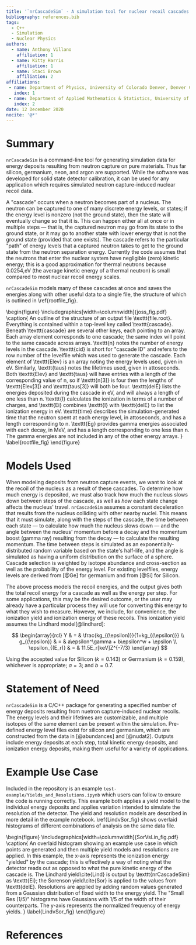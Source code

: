 ```yaml
---
title: '`nrCascadeSim` - A simulation tool for nuclear recoil cascades resulting from neutron capture'
bibliography: references.bib
tags:
  - C++
  - Simulation
  - Nuclear Physics
authors:
  - name: Anthony Villano
    affiliation: 1
  - name: Kitty Harris
    affiliation: 1
  - name: Staci Brown
    affiliation: 2
affiliations:
 - name: Department of Physics, University of Colorado Denver, Denver CO 80217, USA
   index: 1
 - name: Department of Applied Mathematics & Statistics, University of New Mexico, Albuquerque NM 87131, USA
   index: 2
date: 12 December 2020
nocite: '@*'
---
```


# Summary

`nrCascadeSim` is a command-line tool for generating simulation data for energy deposits
resulting from neutron capture on pure materials. Thus far silicon, germanium, neon, and argon are
supported. While the software was developed for solid state detector calibration, it can be used
for any application which requires simulated neutron capture-induced nuclear recoil data.

A "cascade" occurs when a neutron becomes part of a nucleus.  The neutron can be captured to one
of many discrete energy levels, or states; if the energy level is nonzero (not the ground state),
then the state will eventually change so that it is.  This can happen either all at once or in
multiple steps &mdash; that is, the captured neutron may go from its state to the ground state, or
it may go to another state with lower energy that is not the ground state (provided that one
exists).  The cascade refers to the particular "path" of energy levels that a captured neutron
takes to get to the ground state from the neutron separation energy. Currently the code assumes
that the neutrons that enter the nuclear system have negligible (zero) kinetic energy; this is a
good approximation for thermal neutrons because 0.0254\,eV (the average kinetic energy of a
thermal neutron) is small compared to most nuclear recoil energy scales.

`nrCascadeSim` models many of these cascades at once and saves the energies along with other
useful data to a single file, the structure of which is outlined in \ref{rootfile_fig}.

\begin{figure}
  \includegraphics[width=\columnwidth]{joss_fig.pdf}
  \caption{
    An outline of the structure of an output file \texttt{file.root}.
    Everything is contained within a top-level key called \texttt{cascade}.
    Beneath \texttt{cascade} are several other keys, each pointing to an array.
    Each array element corresponds to one cascade; the same index will point to the same cascade across arrays.
    \texttt{n} notes the number of energy levels in the cascade.
    \texttt{cid} is short for "cascade ID" and refers to the row number of the levelfile which was used to generate the cascade.
    Each element of \texttt{Elev} is an array noting the energy levels used, given in eV.
    Similarly, \texttt{taus} notes the lifetimes used, given in attoseconds.
    Both \texttt{Elev} and \texttt{taus} will have entries with a length of the corresponding value of n,
    so if \texttt{n[3]} is four then the lengths of \texttt{Elev[3]} and \texttt{taus[3]} will both be four.
    \texttt{delE} lists the energies deposited during the cascade in eV, and will always a length of one less than n.
    \texttt{I} calculates the ionization in terms of a number of charges, 
    and \texttt{Ei} combines \texttt{I} with \texttt{delE} to list the ionization energy in eV.
    \texttt{time} describes the simulation-generated time that the neutron spent at each energy level, in attoseconds, and has a length corresponding to n.
    \texttt{Eg} provides gamma energies associated with each decay, in MeV, and has a length corresponding to one less than n. 
    The gamma energies are not included in any of the other energy arrays.
  }
  \label{rootfile_fig}
\end{figure}

# Models Used

When modeling deposits from neutron capture events, we want to look at the recoil of the nucleus
as a result of these cascades.  To determine how much energy is deposited, we must also track how
much the nucleus slows down between steps of the cascade, as well as *how* each state change
affects the nucleus' travel.  `nrCascadeSim` assumes a constant deceleration that results from the
nucleus colliding with other nearby nuclei.  This means that it must simulate, along with the
steps of the cascade, the time between each state &mdash; to calculate how much the nucleus slows
down &mdash; and the angle between the nucleus' momentum before a decay and the momentum boost
(gamma ray) resulting from the decay &mdash; to calculate the resulting momentum.  The time
between steps is simulated as an exponentially-distributed random variable based on the state's
half-life, and the angle is simulated as having a uniform distribution on the surface of a sphere.
Cascade selection is weighted by isotope abundance and cross-section as well as the probability of
the energy level.  For existing levelfiles, energy levels are derived from [@Ge] for germanium
and from [@Si] for Silicon.

The above process models the recoil energies, and the output gives both the total recoil energy
for a cascade as well as the energy per step.  For some applications, this may be the desired
outcome, or the user may already have a particular process they will use for converting this
energy to what they wish to measure.  However, we include, for convenience, the ionization yield
and ionization energy of these recoils.  This ionization yield assumes the Lindhard
model[@lindhard]:

$$
\begin{array}{rcl}
  Y & = & \frac{kg_{(\epsilon)}}{1+kg_{(\epsilon)}} \\
  g_{(\epsilon)} & = & a\epsilon^\gamma + b\epsilon^w + \epsilon \\
  \epsilon_{(E_r)} & = & 11.5E_r[keV]Z^{-7/3}
\end{array}
$$

Using the accepted value for Silicon ($k=0.143$) or Germanium ($k=0.159$), whichever is
appropriate; $a=3$; and $b=0.7$.

# Statement of Need

`nrCascadeSim` is a C/C++ package for generating a specified number of energy deposits resulting
from nuetron capture-induced nuclear recoils.  The energy levels and their lifetimes are
customizable, and multiple isotopes of the same element can be present within the simulation.
Pre-defined energy level files exist for silicon and germanium, which are constructed from the
data in [@abundances] and [@nudat2].  Outputs include energy deposits at each step, total
kinetic energy deposits, and ionization energy deposits, making them useful for a variety of
applications.

# Example Use Case

Included in the repository is an example `test-example/Yields_and_Resolutions.ipynb` which users
can follow to ensure the code is running correctly.  This example both applies a yield model to
the individual energy deposits and applies variation intended to simulate the resolution of the
detector.  The yield and resolution models are described in more detail in the example notebook.
\ref{LindvSor_fig} shows overlaid histograms of different combinations of analysis on the same
data file.

\begin{figure}
  \includegraphics[width=\columnwidth]{SorVsLin_fig.pdf}
  \caption{
       An overlaid histogram showing an example use case in which points are generated and then
       multiple yield models and resolutions are applied.  In this example, the x-axis represents the
       ionization energy "yielded" by the cascade; this is effectively a way of noting what the detector reads out
       as opposed to what the pure kinetic energy of the cascade is.  The Lindhard yield\cite{Lind} is
       output by \texttt{nrCascadeSim} as \texttt{Ei}; the Sorenson yield\cite{Sor} is applied to the values from \texttt{delE}.
       Resolutions are applied by adding random values generated from a Gaussian distribution of fixed
       width to the energy yield.  The "Small Res (1/5)" histograms have Gaussians with 1/5 of the width
       of their counterparts.  The y-axis represents the normalized frequency of energy yields.
  }
  \label{LindvSor_fig}
\end{figure}


# References
